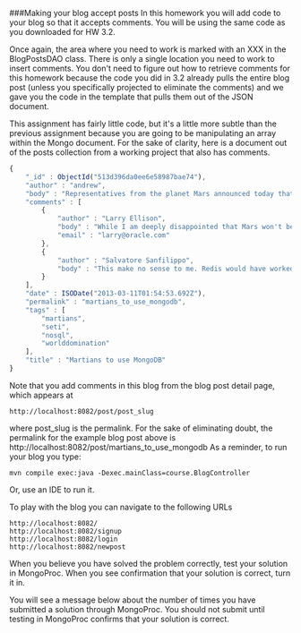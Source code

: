 ###Making your blog accept posts
In this homework you will add code to your blog so that it accepts comments. You will be using the same code as you downloaded for HW 3.2. 

Once again, the area where you need to work is marked with an XXX in the BlogPostsDAO class. There is only a single location you need to work to insert comments. You don't need to figure out how to retrieve comments for this homework because the code you did in 3.2 already pulls the entire blog post (unless you specifically projected to eliminate the comments) and we gave you the code in the template that pulls them out of the JSON document. 

This assignment has fairly little code, but it's a little more subtle than the previous assignment because you are going to be manipulating an array within the Mongo document. For the sake of clarity, here is a document out of the posts collection from a working project that also has comments.
```javascript
{
	"_id" : ObjectId("513d396da0ee6e58987bae74"),
	"author" : "andrew",
	"body" : "Representatives from the planet Mars announced today that the planet would adopt MongoDB as a planetary standard. Head Martian Flipblip said that MongoDB was the perfect tool to store the diversity of life that exists on Mars.",
	"comments" : [
		{
			"author" : "Larry Ellison",
			"body" : "While I am deeply disappointed that Mars won't be standardizing on a relational database, I understand their desire to adopt a more modern technology for the red planet.",
			"email" : "larry@oracle.com"
		},
		{
			"author" : "Salvatore Sanfilippo",
			"body" : "This make no sense to me. Redis would have worked fine."
		}
	],
	"date" : ISODate("2013-03-11T01:54:53.692Z"),
	"permalink" : "martians_to_use_mongodb",
	"tags" : [
		"martians",
		"seti",
		"nosql",
		"worlddomination"
	],
	"title" : "Martians to use MongoDB"
}
```

Note that you add comments in this blog from the blog post detail page, which appears at
```
http://localhost:8082/post/post_slug
```
where post_slug is the permalink. For the sake of eliminating doubt, the permalink for the example blog post above is http://localhost:8082/post/martians_to_use_mongodb 
As a reminder, to run your blog you type:
```
mvn compile exec:java -Dexec.mainClass=course.BlogController
```

Or, use an IDE to run it. 

To play with the blog you can navigate to the following URLs
```
http://localhost:8082/
http://localhost:8082/signup
http://localhost:8082/login
http://localhost:8082/newpost
```

When you believe you have solved the problem correctly, test your solution in MongoProc. When you see confirmation that your solution is correct, turn it in. 

You will see a message below about the number of times you have submitted a solution through MongoProc. You should not submit until testing in MongoProc confirms that your solution is correct.
